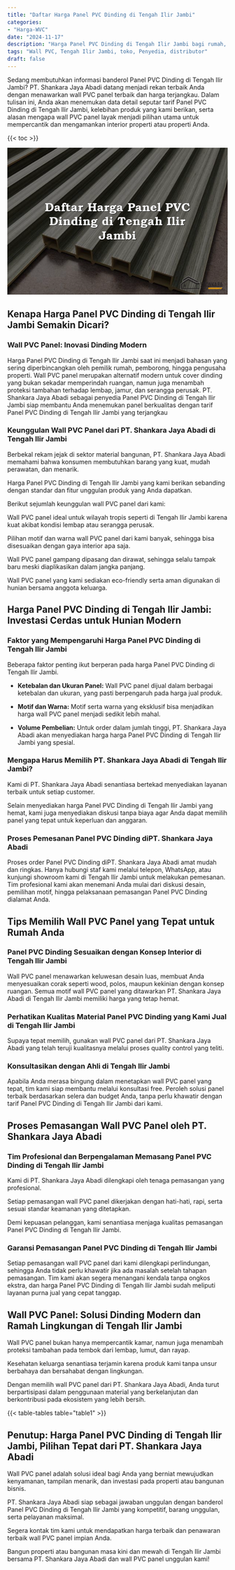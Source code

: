 ```yaml
---
title: "Daftar Harga Panel PVC Dinding di Tengah Ilir Jambi"
categories: 
- "Harga-WVC"
date: "2024-11-17"
description: "Harga Panel PVC Dinding di Tengah Ilir Jambi bagi rumah, office, dan ritel. Panel unggulan, beragam motif, variasi warna modern, beserta jasa pemasangan ditangani oleh teknisi profesional serta kepastian resmi!|Layanan penyediaan Panel PVC Dinding di Tengah Ilir Jambi bagi kebutuhan rumah, perkantoran, maupun ritel, beserta material unggulan dan instalasi oleh tim profesional dan kepastian resmi.|Pilihan Panel PVC Dinding di Tengah Ilir Jambi yang terpercaya bagi rumah, office, dan ritel, bersama panel terbaik dan pemasangan ditangani oleh teknisi ahli dan kepastian resmi.|Penjualan Panel PVC Dinding di Tengah Ilir Jambi untuk rumah, kantor, serta gerai, dengan panel terbaik dan pemasangan ditangani oleh tenaga ahli berpengalaman, disertai dengan kepastian resmi.}"
tags: "Wall PVC, Tengah Ilir Jambi, toko, Penyedia, distributor"
draft: false
---
```


Sedang membutuhkan informasi banderol Panel PVC Dinding di Tengah Ilir Jambi? PT. Shankara Jaya Abadi datang menjadi rekan terbaik Anda dengan menawarkan wall PVC panel terbaik dan harga terjangkau. Dalam tulisan ini, Anda akan menemukan data detail seputar tarif Panel PVC Dinding di Tengah Ilir Jambi, kelebihan produk yang kami berikan, serta alasan mengapa wall PVC panel layak menjadi pilihan utama untuk mempercantik dan mengamankan interior properti atau properti Anda.

{{< toc >}}

![Daftar Harga Panel PVC Dinding di Tengah Ilir Jambi](/images/Harga-WVC/Daftar-Harga-Panel-PVC-Dinding-di-Tengah-Ilir-Jambi.png)


## Kenapa Harga Panel PVC Dinding di Tengah Ilir Jambi Semakin Dicari?

### Wall PVC Panel: Inovasi Dinding Modern

Harga Panel PVC Dinding di Tengah Ilir Jambi saat ini menjadi bahasan yang sering diperbincangkan oleh pemilik rumah, pemborong, hingga pengusaha properti. Wall PVC panel merupakan alternatif modern untuk cover dinding yang bukan sekadar memperindah ruangan, namun juga menambah proteksi tambahan terhadap lembap, jamur, dan serangga perusak. PT. Shankara Jaya Abadi sebagai penyedia Panel PVC Dinding di Tengah Ilir Jambi siap membantu Anda menemukan panel berkualitas dengan tarif Panel PVC Dinding di Tengah Ilir Jambi yang terjangkau

### Keunggulan Wall PVC Panel dari PT. Shankara Jaya Abadi di Tengah Ilir Jambi

Berbekal rekam jejak di sektor material bangunan, PT. Shankara Jaya Abadi memahami bahwa konsumen membutuhkan barang yang kuat, mudah perawatan, dan menarik.

Harga Panel PVC Dinding di Tengah Ilir Jambi yang kami berikan sebanding dengan standar dan fitur unggulan produk yang Anda dapatkan.

Berikut sejumlah keunggulan wall PVC panel dari kami:

Wall PVC panel ideal untuk wilayah tropis seperti di Tengah Ilir Jambi karena kuat akibat kondisi lembap atau serangga perusak.

Pilihan motif dan warna wall PVC panel dari kami banyak, sehingga bisa disesuaikan dengan gaya interior apa saja.

Wall PVC panel gampang dipasang dan dirawat, sehingga selalu tampak baru meski diaplikasikan dalam jangka panjang.

Wall PVC panel yang kami sediakan eco-friendly serta aman digunakan di hunian bersama anggota keluarga.

## Harga Panel PVC Dinding di Tengah Ilir Jambi: Investasi Cerdas untuk Hunian Modern

### Faktor yang Mempengaruhi Harga Panel PVC Dinding di Tengah Ilir Jambi

Beberapa faktor penting ikut berperan pada harga Panel PVC Dinding di Tengah Ilir Jambi.

- **Ketebalan dan Ukuran Panel:** Wall PVC panel dijual dalam berbagai ketebalan dan ukuran, yang pasti berpengaruh pada harga jual produk.

- **Motif dan Warna:** Motif serta warna yang eksklusif bisa menjadikan harga wall PVC panel menjadi sedikit lebih mahal.

- **Volume Pembelian:** Untuk order dalam jumlah tinggi, PT. Shankara Jaya Abadi akan menyediakan harga harga Panel PVC Dinding di Tengah Ilir Jambi yang spesial.

### Mengapa Harus Memilih PT. Shankara Jaya Abadi di Tengah Ilir Jambi?

Kami di PT. Shankara Jaya Abadi senantiasa bertekad menyediakan layanan terbaik untuk setiap customer.

Selain menyediakan harga Panel PVC Dinding di Tengah Ilir Jambi yang hemat, kami juga menyediakan diskusi tanpa biaya agar Anda dapat memilih panel yang tepat untuk keperluan dan anggaran.

### Proses Pemesanan Panel PVC Dinding diPT. Shankara Jaya Abadi

Proses order Panel PVC Dinding diPT. Shankara Jaya Abadi amat mudah dan ringkas. Hanya hubungi staf kami melalui telepon, WhatsApp, atau kunjungi showroom kami di Tengah Ilir Jambi untuk melakukan pemesanan. Tim profesional kami akan menemani Anda mulai dari diskusi desain, pemilihan motif, hingga pelaksanaan pemasangan Panel PVC Dinding dialamat Anda.

## Tips Memilih Wall PVC Panel yang Tepat untuk Rumah Anda

### Panel PVC Dinding Sesuaikan dengan Konsep Interior di Tengah Ilir Jambi

Wall PVC panel menawarkan keluwesan desain luas, membuat Anda menyesuaikan corak seperti wood, polos, maupun kekinian dengan konsep ruangan. Semua motif wall PVC panel yang ditawarkan PT. Shankara Jaya Abadi di Tengah Ilir Jambi memiliki harga yang tetap hemat.

### Perhatikan Kualitas Material Panel PVC Dinding yang Kami Jual di Tengah Ilir Jambi

Supaya tepat memilih, gunakan wall PVC panel dari PT. Shankara Jaya Abadi yang telah teruji kualitasnya melalui proses quality control yang teliti.

### Konsultasikan dengan Ahli di Tengah Ilir Jambi

Apabila Anda merasa bingung dalam menetapkan wall PVC panel yang tepat, tim kami siap membantu melalui konsultasi free. Peroleh solusi panel terbaik berdasarkan selera dan budget Anda, tanpa perlu khawatir dengan tarif Panel PVC Dinding di Tengah Ilir Jambi dari kami.

## Proses Pemasangan Wall PVC Panel oleh PT. Shankara Jaya Abadi

### Tim Profesional dan Berpengalaman Memasang Panel PVC Dinding di Tengah Ilir Jambi

Kami di PT. Shankara Jaya Abadi dilengkapi oleh tenaga pemasangan yang profesional.

Setiap pemasangan wall PVC panel dikerjakan dengan hati-hati, rapi, serta sesuai standar keamanan yang ditetapkan.

Demi kepuasan pelanggan, kami senantiasa menjaga kualitas pemasangan Panel PVC Dinding di Tengah Ilir Jambi.

### Garansi Pemasangan Panel PVC Dinding di Tengah Ilir Jambi

Setiap pemasangan wall PVC panel dari kami dilengkapi perlindungan, sehingga Anda tidak perlu khawatir jika ada masalah setelah tahapan pemasangan. Tim kami akan segera menangani kendala tanpa ongkos ekstra, dan harga Panel PVC Dinding di Tengah Ilir Jambi sudah meliputi layanan purna jual yang cepat tanggap.

## Wall PVC Panel: Solusi Dinding Modern dan Ramah Lingkungan di Tengah Ilir Jambi

Wall PVC panel bukan hanya mempercantik kamar, namun juga menambah proteksi tambahan pada tembok dari lembap, lumut, dan rayap.

Kesehatan keluarga senantiasa terjamin karena produk kami tanpa unsur berbahaya dan bersahabat dengan lingkungan.

Dengan memilih wall PVC panel dari PT. Shankara Jaya Abadi, Anda turut berpartisipasi dalam penggunaan material yang berkelanjutan dan berkontribusi pada ekosistem yang lebih bersih.

{{< table-tables table="table1" >}}

## Penutup: Harga Panel PVC Dinding di Tengah Ilir Jambi, Pilihan Tepat dari PT. Shankara Jaya Abadi

Wall PVC panel adalah solusi ideal bagi Anda yang berniat mewujudkan kenyamanan, tampilan menarik, dan investasi pada properti atau bangunan bisnis.

PT. Shankara Jaya Abadi siap sebagai jawaban unggulan dengan banderol Panel PVC Dinding di Tengah Ilir Jambi yang kompetitif, barang unggulan, serta pelayanan maksimal.

Segera kontak tim kami untuk mendapatkan harga terbaik dan penawaran terbaik wall PVC panel impian Anda.

Bangun properti atau bangunan masa kini dan mewah di Tengah Ilir Jambi bersama PT. Shankara Jaya Abadi dan wall PVC panel unggulan kami!